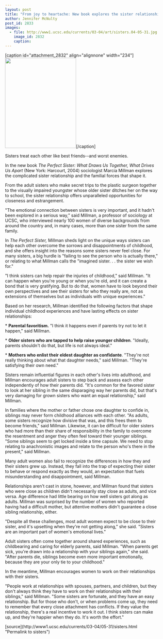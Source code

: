 ```yaml
---
layout: post
title: "From joy to heartache: New book explores the sister relationship"
author: Jennifer McNulty
post_id: 2833
images:
  - file: http://www1.ucsc.edu/currents/03-04/art/sisters.04-05-31.jpg
    image_id: 2832
    caption: 
---
```


[caption id="attachment_2832" align="alignnone" width="234"]<a href="http://localhost/mysite/wp-content/uploads/2004/05/sisters.04-05-31.jpg"><img class="size-full wp-image-2832" src="http://localhost/mysite/wp-content/uploads/2004/05/sisters.04-05-31.jpg" alt="" width="234" height="296" /></a>[/caption]
<p>
  Sisters treat each other like best friends--and worst enemies.<br>
</p>
<p>
  In the new book <i>The Perfect Sister: What Draws Us Together, What Drives Us Apart</i> (New York: Harcourt, 2004) sociologist Marcia Millman explores the complicated sister relationship and the familial forces that shape it.
</p>
<p>
  From the adult sisters who make secret trips to the plastic surgeon together to the visually impaired youngster whose older sister ditches her on the way to school, the sister relationship offers unparalleled opportunities for closeness and estrangement.<br>
</p>
<p>
  "The emotional connection between sisters is very important, and it hadn't been explored in a serious way," said Millman, a professor of sociology at UCSC, who interviewed nearly 100 women of diverse backgrounds from around the country and, in many cases, more than one sister from the same family.<br>
</p>
<p>
  In <i>The Perfect Sister,</i> Millman sheds light on the unique ways sisters can help each other overcome the sorrows and disappointments of childhood, and she offers insight into the reasons some sisters never feel close. For many sisters, a big hurdle is "failing to see the person who is actually there," or relating to what Millman calls the "imagined sister. . . the sister we wish for."<br>
</p>
<p>
  "I think sisters can help repair the injuries of childhood," said Millman. "It can happen when you're young or when you're old, and it can create a bond that is very gratifying. But to do that, women have to look beyond their own perspectives and see their sisters for who they really are, not as extensions of themselves but as individuals with unique experiences."<br>
</p>
<p>
  Based on her research, Millman identified the following factors that shape individual childhood experiences and have lasting effects on sister relationships:<br>
</p>
<p>
  * <b>Parental favoritism.</b> "I think it happens even if parents try not to let it happen," said Millman.<br>
</p>
<p>
  * <b>Older sisters who are tapped to help raise younger children</b>. "Ideally, parents shouldn't do that, but life is not always ideal."<br>
</p>
<p>
  * <b>Mothers who enlist their eldest daughter as confidante</b>. "They're not really thinking about what that daughter needs," said Millman. "They're satisfying their own need."<br>
</p>
<p>
  Sisters remain influential figures in each other's lives into adulthood, and Millman encourages adult sisters to step back and assess each other independently of how their parents did. "It's common for the favored sister to look at her sibling in the same disparaging way her parents did, but that's very damaging for grown sisters who want an equal relationship," said Millman.<br>
</p>
<p>
  In families where the mother or father chose one daughter to confide in, siblings may never form childhood alliances with each other. "As adults, some sisters recognize how divisive that was, and this frees them to become friends," said Millman. Likewise, it can be difficult for older sisters who had more than their share of responsibility in the family to overcome the resentment and anger they often feel toward their younger siblings. "Some siblings seem to get locked inside a time capsule. We need to stop relating to anachronistic images and relate to the person who's there in the present," said Millman.<br>
</p>
<p>
  Many adult women also fail to recognize the differences in how they and their sisters grew up. Instead, they fall into the trap of expecting their sister to behave or respond exactly as they would, an expectation that fuels misunderstanding and disappointment, said Millman.<br>
</p>
<p>
  Relationships aren't cast in stone, however, and Millman found that sisters who were close as children didn't necessarily stay close as adults, and vice versa. Age difference had little bearing on how well sisters got along as adults. Millman was surprised by the number of women who reported having had a difficult mother, but attentive mothers didn't guarantee a close sibling relationship, either.<br>
</p>
<p>
  "Despite all these challenges, most adult women expect to be close to their sister, and it's upsetting when they're not getting along," she said. "Sisters are an important part of women's emotional lives."<br>
</p>
<p>
  Adult sisters often come together around shared experiences, such as childbearing and caring for elderly parents, said Millman. "When parents get sick, you're drawn into a relationship with your siblings again," she said. "After parents die, siblings become even more important emotionally, because they are your only tie to your childhood."<br>
</p>
<p>
  In the meantime, Millman encourages women to work on their relationships with their sisters.<br>
</p>
<p>
  "People work at relationships with spouses, partners, and children, but they don't always think they have to work on their relationships with their siblings," said Millman. "Some sisters are fortunate, and they have an easy relationship. But for those who don't, or when problems come up, they need to remember that every close attachment has conflicts. If they value the relationship, there's a real incentive to work it out. I think sisters can make up, and they're happier when they do. It's worth the effort."<br>
</p>
[source](http://www1.ucsc.edu/currents/03-04/05-31/sisters.html "Permalink to sisters")
